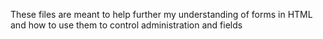 These files are meant to help further my understanding of forms in HTML and how to use them to control administration and fields